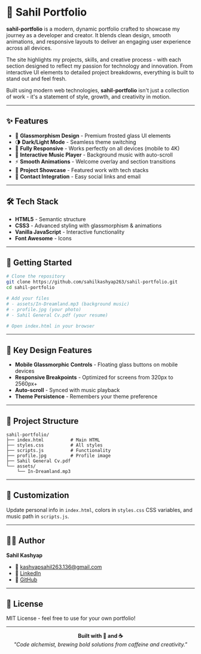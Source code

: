 # 🌟 Sahil Portfolio

**sahil-portfolio** is a modern, dynamic portfolio crafted to showcase my journey as a developer and creator. It blends clean design, smooth animations, and responsive layouts to deliver an engaging user experience across all devices.

The site highlights my projects, skills, and creative process - with each section designed to reflect my passion for technology and innovation. From interactive UI elements to detailed project breakdowns, everything is built to stand out and feel fresh.

Built using modern web technologies, **sahil-portfolio** isn't just a collection of work - it's a statement of style, growth, and creativity in motion.

---

## ✨ Features

- 🎨 **Glassmorphism Design** - Premium frosted glass UI elements
- 🌗 **Dark/Light Mode** - Seamless theme switching
- 📱 **Fully Responsive** - Works perfectly on all devices (mobile to 4K)
- 🎵 **Interactive Music Player** - Background music with auto-scroll
- ⚡ **Smooth Animations** - Welcome overlay and section transitions
- 💼 **Project Showcase** - Featured work with tech stacks
- 📧 **Contact Integration** - Easy social links and email

---

## 🛠️ Tech Stack

- **HTML5** - Semantic structure
- **CSS3** - Advanced styling with glassmorphism & animations
- **Vanilla JavaScript** - Interactive functionality
- **Font Awesome** - Icons

---

## 🚀 Getting Started

```bash
# Clone the repository
git clone https://github.com/sahilkashyap263/sahil-portfolio.git
cd sahil-portfolio

# Add your files
# - assets/In-Dreamland.mp3 (background music)
# - profile.jpg (your photo)
# - Sahil General Cv.pdf (your resume)

# Open index.html in your browser
```

---

## 🎨 Key Design Features

- **Mobile Glassmorphic Controls** - Floating glass buttons on mobile devices
- **Responsive Breakpoints** - Optimized for screens from 320px to 2560px+
- **Auto-scroll** - Synced with music playback
- **Theme Persistence** - Remembers your theme preference

---

## 📁 Project Structure

```
sahil-portfolio/
├── index.html          # Main HTML
├── styles.css          # All styles
├── scripts.js          # Functionality
├── profile.jpg         # Profile image
├── Sahil General Cv.pdf
└── assets/
    └── In-Dreamland.mp3
```

---

## 🎯 Customization

Update personal info in `index.html`, colors in `styles.css` CSS variables, and music path in `scripts.js`.

---

## 👨‍💻 Author

**Sahil Kashyap**

- 📧 kashyapsahil263.136@gmail.com
- 💼 [LinkedIn](https://www.linkedin.com/in/sahil-kashyap263)
- 🐙 [GitHub](https://github.com/sahilkashyap263)

---

## 📄 License

MIT License - feel free to use for your own portfolio!

---

<div align="center">
  <strong>Built with 💙 and ☕</strong>
  <br>
  <em>"Code alchemist, brewing bold solutions from caffeine and creativity."</em>
</div>
